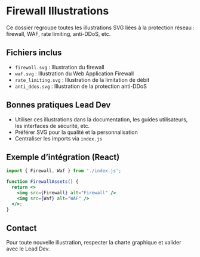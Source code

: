 # Firewall Illustrations

Ce dossier regroupe toutes les illustrations SVG liées à la protection réseau : firewall, WAF, rate limiting, anti-DDoS, etc.

## Fichiers inclus
- `firewall.svg` : Illustration du firewall
- `waf.svg` : Illustration du Web Application Firewall
- `rate_limiting.svg` : Illustration de la limitation de débit
- `anti_ddos.svg` : Illustration de la protection anti-DDoS

## Bonnes pratiques Lead Dev
- Utiliser ces illustrations dans la documentation, les guides utilisateurs, les interfaces de sécurité, etc.
- Préférer SVG pour la qualité et la personnalisation
- Centraliser les imports via `index.js`

## Exemple d’intégration (React)
```jsx
import { Firewall, Waf } from './index.js';

function FirewallAssets() {
  return <>
    <img src={Firewall} alt="Firewall" />
    <img src={Waf} alt="WAF" />
  </>;
}
```

## Contact
Pour toute nouvelle illustration, respecter la charte graphique et valider avec le Lead Dev.
